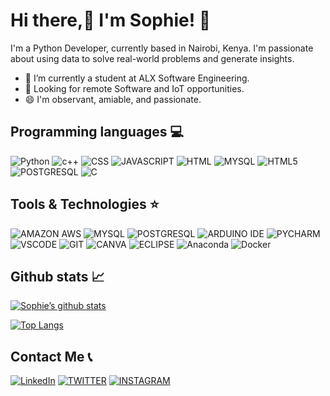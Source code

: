 
# Hi there,:wave: I'm Sophie! :hugs:

I'm a Python Developer, currently based in Nairobi, Kenya. I'm passionate about using data to solve real-world problems and generate insights.
 * 🔭 I’m currently a student at ALX Software Engineering.
 * 🌼 Looking for remote Software and IoT opportunities.
 * 😄 I'm observant, amiable, and passionate.
 
 ## Programming languages :computer:
  ![Python](https://img.shields.io/badge/Python-3776AB?style=for-the-badge&logo=python&logoColor=white) ![c++](https://img.shields.io/badge/C%2B%2B-00599C?style=for-the-badge&logo=c%2B%2B&logoColor=white) ![CSS](https://img.shields.io/badge/CSS-239120?&style=for-the-badge&logo=css3&logoColor=white) ![JAVASCRIPT](https://img.shields.io/badge/JavaScript-323330?style=for-the-badge&logo=javascript&logoColor=F7DF1E) ![HTML](https://img.shields.io/badge/HTML-239120?style=for-the-badge&logo=html5&logoColor=white) ![MYSQL](https://img.shields.io/badge/MySQL-00000F?style=for-the-badge&logo=mysql&logoColor=white) ![HTML5](https://img.shields.io/badge/HTML5-E34F26?style=for-the-badge&logo=html5&logoColor=white) ![POSTGRESQL](https://img.shields.io/badge/PostgreSQL-316192?style=for-the-badge&logo=postgresql&logoColor=white) ![C](https://img.shields.io/badge/C-00599C?style=for-the-badge&logo=c&logoColor=white)
  


## Tools & Technologies :star:

![AMAZON AWS](https://img.shields.io/badge/Amazon_AWS-FF9900?style=for-the-badge&logo=amazonaws&logoColor=white) ![MYSQL](https://img.shields.io/badge/MySQL-005C84?style=for-the-badge&logo=mysql&logoColor=white) ![POSTGRESQL](https://img.shields.io/badge/PostgreSQL-316192?style=for-the-badge&logo=postgresql&logoColor=white) ![ARDUINO IDE](https://img.shields.io/badge/Arduino_IDE-00979D?style=for-the-badge&logo=arduino&logoColor=white) ![PYCHARM](https://img.shields.io/badge/PyCharm-000000.svg?&style=for-the-badge&logo=PyCharm&logoColor=white) ![VSCODE](https://img.shields.io/badge/Visual_Studio_Code-0078D4?style=for-the-badge&logo=visual%20studio%20code&logoColor=white) ![GIT](https://img.shields.io/badge/GIT-E44C30?style=for-the-badge&logo=git&logoColor=white) ![CANVA](https://img.shields.io/badge/Canva-%2300C4CC.svg?&style=for-the-badge&logo=Canva&logoColor=white) ![ECLIPSE](https://img.shields.io/badge/Eclipse-2C2255?style=for-the-badge&logo=eclipse&logoColor=white) ![Anaconda](https://img.shields.io/badge/Anaconda-%2344A833.svg?style=for-the-badge&logo=anaconda&logoColor=white) ![Docker](https://img.shields.io/badge/docker-%230db7ed.svg?style=for-the-badge&logo=docker&logoColor=white)
  
## Github stats 📈

[![Sophie’s github stats](https://github-readme-stats.vercel.app/api?username=Sophie77shalom)](https://github.com/Sophie77shalom)

[![Top Langs](https://github-readme-stats.vercel.app/api/top-langs/?username=Sophie77shalom&layout=compact)](https://github.com/Sophie77shalom)

 
## Contact Me :telephone_receiver:

[![LinkedIn](https://img.shields.io/badge/LinkedIn-0077B5?style=for-the-badge&logo=linkedin&logoColor=white)](https://www.linkedin.com/in/sophie-jeptoo-0435bb240/) [![TWITTER](https://img.shields.io/badge/Twitter-1DA1F2?style=for-the-badge&logo=twitter&logoColor=white)](https://twitter.com/Sophieshalom12) [![INSTAGRAM](https://img.shields.io/badge/Instagram-E4405F?style=for-the-badge&logo=instagram&logoColor=white)](https://www.instagram.com/shalom3527/)

